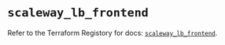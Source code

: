 # `scaleway_lb_frontend`

Refer to the Terraform Registory for docs: [`scaleway_lb_frontend`](https://registry.terraform.io/providers/scaleway/scaleway/2.39.0/docs/resources/lb_frontend).
